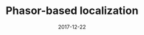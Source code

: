 ---
title: 'Phasor-based localization'
collection: software
date: 2017-12-22
doi: '10.1063/1.5005899'
github: 'https://github.com/kjamartens/thunderstorm'
---